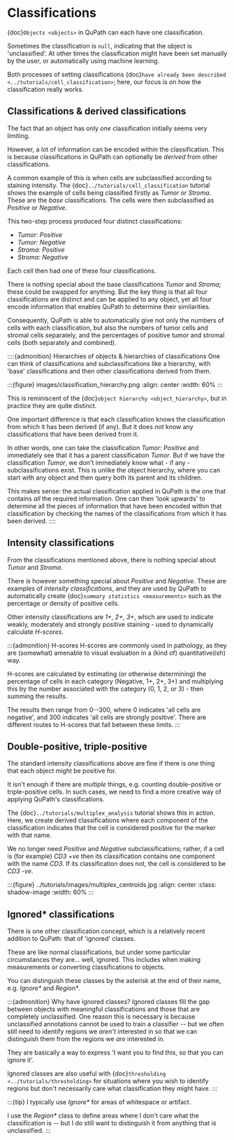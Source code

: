 # Classifications

{doc}`Objects <objects>` in QuPath can each have one classification.

Sometimes the classification is `null`, indicating that the object is 'unclassified'.
At other times the classification might have been set manually by the user, or automatically using machine learning.

Both processes of setting classifications {doc}`have already been described <../tutorials/cell_classification>`; here, our focus is on how the classification really works.

## Classifications & derived classifications

The fact that an object has only *one* classification initially seems very limiting.

However, a lot of information can be encoded within the classification.
This is because classifications in QuPath can optionally be *derived* from other classifications.

A common example of this is when cells are subclassified according to staining intensity.
The {doc}`../tutorials/cell_classification` tutorial shows the example of cells being classified firstly as *Tumor* or *Stroma*.
These are the *base* classifications.
The cells were then subclassified as *Positive* or *Negative*.

This two-step process produced four distinct classifications:

- *Tumor: Positive*
- *Tumor: Negative*
- *Stroma: Positive*
- *Stroma: Negative*

Each cell then had one of these four classifications.

There is nothing special about the base classifications *Tumor* and *Stroma*; these could be swapped for anything.
But the key thing is that all four classifications are distinct and can be applied to any object, yet all four encode information that enables QuPath to determine their similarities.

Consequently, QuPath is able to automatically give not only the numbers of cells with each classification, but also the numbers of tumor cells and stromal cells separately, and the percentages of positive tumor and stromal cells (both separately and combined).

::::{admonition} Hierarchies of objects & hierarchies of classifications
One can think of classifications and subclassifications like a hierarchy, with 'base' classifications and then other classifications derived from them.

:::{figure} images/classification_hierarchy.png
:align: center
:width: 60%
:::

This is reminiscent of the {doc}`object hierarchy <object_hierarchy>`, but in practice they are quite distinct.

One important difference is that each classification knows the classification from which it has been derived (if any).
But it does *not* know any classifications that have been derived from it.

In other words, one can take the classification *Tumor: Positive* and immediately see that it has a parent classification *Tumor*.
But if we have the classification *Tumor*, we don't immediately know what - if any - subclassifications exist.
This is unlike the object hierarchy, where you can start with any object and then query both its parent and its children.

This makes sense: the actual classification applied in QuPath is the one that contains *all* the required information.
One can then 'look upwards' to determine all the pieces of information that have been encoded within that classification by checking the names of the classifications from which it has been derived.
::::

## Intensity classifications

From the classifications mentioned above, there is nothing special about *Tumor* and *Stroma*.

There *is* however something special about *Positive* and *Negative*.
These are examples of *intensity classifications*, and they are used by QuPath to automatically create {doc}`summary statistics <measurements>` such as the percentage or density of positive cells.

Other intensity classifications are *1+*, *2+*, *3+*, which are used to indicate weakly, moderately and strongly positive staining - used to dynamically calculate *H-scores*.

:::{admonition} H-scores
H-scores are commonly used in pathology, as they are (somewhat) amenable to visual evaluation in a (kind of) quantitative(ish) way.

H-scores are calculated by estimating (or otherwise determining) the percentage of cells in each category (Negative, 1+, 2+, 3+) and multiplying this by the number associated with the category (0, 1, 2, or 3) - then summing the results.

The results then range from 0--300, where 0 indicates 'all cells are negative', and 300 indicates 'all cells are strongly positive'.
There are different routes to H-scores that fall between these limits.
:::

## Double-positive, triple-positive

The standard intensity classifications above are fine if there is *one* thing that each object might be positive for.

It isn't enough if there are *multiple* things, e.g. counting double-positive or triple-positive cells.
In such cases, we need to find a more creative way of applying QuPath's classifications.

The {doc}`../tutorials/multiplex_analysis` tutorial shows this in action.
Here, we create derived classifications where each component of the classification indicates that the cell is considered positive for the marker with that name.

We no longer need *Positive* and *Negative* subclassifications; rather, if a cell is (for example) *CD3 +ve* then its classification contains one component with the name *CD3*.
If its classification does not, the cell is considered to be *CD3 -ve*.

:::{figure} ../tutorials/images/multiplex_centroids.jpg
:align: center
:class: shadow-image
:width: 60%
:::

## Ignored\* classifications

There is one other classification concept, which is a relatively recent addition to QuPath: that of 'ignored' classes.

These are like normal classifications, but under some particular circumstances they are... well, ignored.
This includes when making measurements or converting classifications to objects.

You can distinguish these classes by the asterisk at the end of their name, e.g. *Ignore\** and *Region\**.

:::{admonition} Why have ignored classes?
Ignored classes fill the gap between objects with meaningful classifications and those that are completely unclassified.
One reason this is necessary is because unclassified annotations cannot be used to train a classifier -- but we often still need to identify regions we *aren't* interested in so that we can distinguish them from the regions we *are* interested in.

They are basically a way to express 'I want you to find this, so that you can ignore it'.

Ignored classes are also useful with {doc}`thresholding <../tutorials/thresholding>` for situations where you wish to identify regions but don't necessarily care what classification they might have.
:::

:::{tip}
I typically use *Ignore\** for areas of whitespace or artifact.

I use the *Region\** class to define areas where I don't care what the classification is -- but I do still want to distinguish it from anything that is unclassified.
:::

